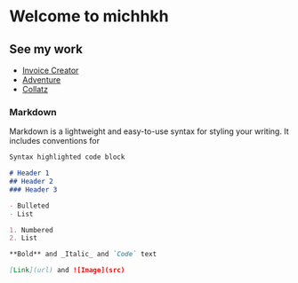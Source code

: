 # Welcome to michhkh

## See my work

- [Invoice Creator](https://michhkh.github.io/invoice-creator/)
- [Adventure](https://michhkh.github.io/adventure/)
- [Collatz](https://michhkh.github.io/collatz/)



### Markdown

Markdown is a lightweight and easy-to-use syntax for styling your writing. It includes conventions for

```markdown
Syntax highlighted code block

# Header 1
## Header 2
### Header 3

- Bulleted
- List

1. Numbered
2. List

**Bold** and _Italic_ and `Code` text

[Link](url) and ![Image](src)
```
